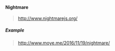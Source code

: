#### Nightmare

> http://www.nightmarejs.org/  

##### Example
> http://www.moye.me/2016/11/19/nightmare/

